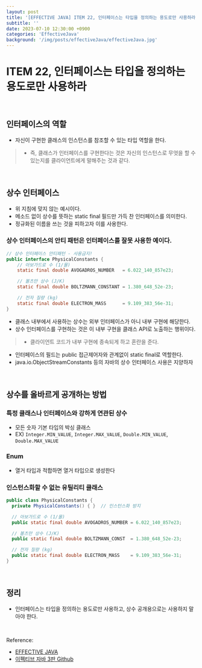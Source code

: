 ```yaml
---
layout: post
title: '[EFFECTIVE JAVA] ITEM 22, 인터페이스는 타입을 정의하는 용도로만 사용하라'
subtitle: ''
date: 2023-07-10 12:30:00 +0900
categories: 'EffectiveJava'
background: '/img/posts/effectiveJava/effectiveJava.jpg'
---
```


# ITEM 22, 인터페이스는 타입을 정의하는 용도로만 사용하라

<br>

## 인터페이스의 역할
- 자신이 구현한 클래스의 인스턴스를 참조할 수 있는 타입 역할을 한다. 
> - 즉, 클래스가 인터페이스를 구현한다는 것은 자신의 인스턴스로 무엇을 할 수 있는지를 클라이언트에게 말해주는 것과 같다.

<br>

## 상수 인터페이스
- 위 지침에 맞지 않는 예시이다.
- 메소드 없이 상수를 뜻하는 static final 필드만 가득 찬 인터페이스를 의미한다.
- 정규화된 이름을 쓰는 것을 피하고자 이를 사용한다.

### 상수 인터페이스의 안티 패턴은 인터페이스를 잘못 사용한 예이다.

```java
// 상수 인터페이스 안티패턴 - 사용금지! 
public interface PhysicalConstants {
    // 아보가드로 수 (1/몰)
    static final double AVOGADROS_NUMBER   = 6.022_140_857e23;

    // 볼츠만 상수 (J/K)
    static final double BOLTZMANN_CONSTANT = 1.380_648_52e-23;

    // 전자 질량 (kg)
    static final double ELECTRON_MASS      = 9.109_383_56e-31;
}
```

- 클래스 내부에서 사용하는 상수는 외부 인터페이스가 아니 내부 구현에 해당한다.
- 상수 인터페이스를 구현하는 것은 이 내부 구현을 클래스 API로 노출하는 행위이다. 
> - 클라이언트 코드가 내부 구현에 종속되게 하고 혼란을 준다.
- 인터페이스의 필드는 public 접근제어자와 관계없이 static final로 역할한다. 
- java.io.ObjectStreamConstants 등의 자바의 상수 인터페이스 사용은 지양하자

<br>

## 상수를 올바르게 공개하는 방법

### 특정 클래스나 인터페이스와 강하게 연관된 상수
- 모든 숫자 기본 타입의 박싱 클래스
- EX) `Integer.MIN_VALUE`, `Integer.MAX_VALUE`, `Double.MIN_VALUE`, `Double.MAX_VALUE`

### Enum
- 열거 타입과 적합하면 열거 타입으로 생성한다

### 인스턴스화할 수 없는 유틸리티 클래스

```java
public class PhysicalConstants {
  private PhysicalConstants() { }  // 인스턴스화 방지

  // 아보가드로 수 (1/몰)
  public static final double AVOGADROS_NUMBER = 6.022_140_857e23;

  // 볼츠만 상수 (J/K)
  public static final double BOLTZMANN_CONST  = 1.380_648_52e-23;

  // 전자 질량 (kg)
  public static final double ELECTRON_MASS    = 9.109_383_56e-31;
}
```

<br>

## 정리
- 인터페이스는 타입을 정의하는 용도로만 사용하고, 상수 공개용으로는 사용하지 말아야 한다. 

<br>

Reference:

- [EFFECTIVE JAVA](https://front.wemakeprice.com/product/121854081?search_keyword=%25EC%259D%25B4%25ED%258E%2599%25ED%258B%25B0%25EB%25B8%258C%2520%25EC%259E%2590%25EB%25B0%2594&_service=5&_no=1)
- [이펙티브 자바 3판 Github](https://github.com/WegraLee/effective-java-3e-source-code)
